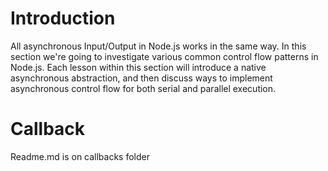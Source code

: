 # Introduction

All asynchronous Input/Output in Node.js works in the same way. In this section we're going to investigate various common control flow patterns in Node.js. Each lesson within this section will introduce a native asynchronous abstraction, and then discuss ways to implement asynchronous control flow for both serial and parallel execution.

# Callback

Readme.md is on callbacks folder